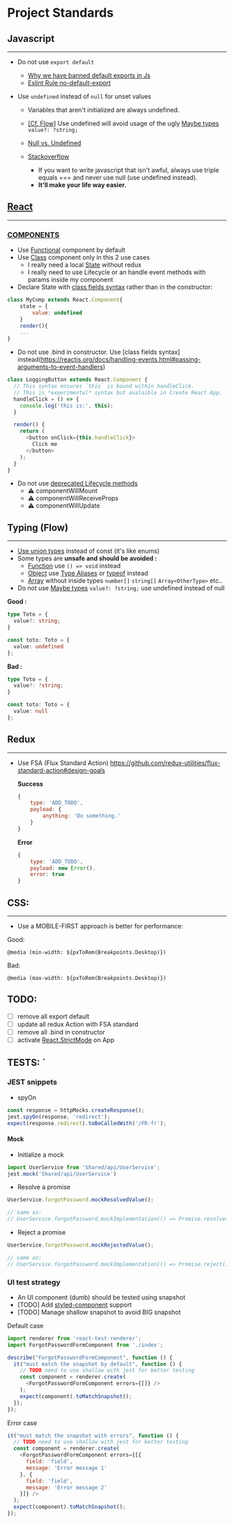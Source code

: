 # Project Standards 

## Javascript
___ 
- Do not use `export default`

    - [Why we have banned default exports in Js](https://blog.neufund.org/why-we-have-banned-default-exports-and-you-should-do-the-same-d51fdc2cf2ad)
    - [Eslint Rule no-default-export](https://github.com/benmosher/eslint-plugin-import/blob/master/docs/rules/no-default-export.md)

- Use `undefined` instead of `null` for unset values
    - Variables that aren't initialized are always undefined.
    - [[Cf. Flow]](#typing-flow) Use undefined will avoid usage of the ugly [Maybe types](https://flow.org/en/docs/types/maybe/) `value?: ?string;`

  - [Null vs. Undefined](https://codeburst.io/javascript-null-vs-undefined-20f955215a2)
  - [Stackoverflow](https://stackoverflow.com/questions/6604749/what-reason-is-there-to-use-null-instead-of-undefined-in-javascript)
    -  If you want to write javascript that isn't awful, always use triple equals === and never use null (use undefined instead). 
    - **It'll make your life way easier.**
## [React](https://reactjs.org/)
___ 

### [COMPONENTS](https://reactjs.org/docs/components-and-props.html)

- Use [Functional](https://reactjs.org/docs/components-and-props.html#functional-and-class-components) component by default
- Use [Class](https://reactjs.org/docs/state-and-lifecycle.html#converting-a-function-to-a-class) component only in this 2 use cases
  - I really need a local [State](https://reactjs.org/docs/state-and-lifecycle.html#using-state-correctly) without redux
  - I really need to use Lifecycle or an handle event methods with params inside my component
- Declare State with [class fields syntax](https://babeljs.io/docs/plugins/transform-class-properties/) rather than in the constructor:

```javascript
class MyComp extends React.Component{
    state = {
        value: undefined
    }
    render(){
    ...
}
```
- Do not use .bind in constructor. Use [class fields syntax] instead(https://reactjs.org/docs/handling-events.html#passing-arguments-to-event-handlers) 

```javascript
class LoggingButton extends React.Component {
  // This syntax ensures `this` is bound within handleClick.
  // This is *experimental* syntax but avalaible in Create React App.
  handleClick = () => {
    console.log('this is:', this);
  }

  render() {
    return (
      <button onClick={this.handleClick}>
        Click me
      </button>
    );
  }
}
```
- Do not use [deprecated Lifecycle methods](https://reactjs.org/blog/2018/03/27/update-on-async-rendering.html)
  - :warning: componentWillMount
  - :warning: componentWillReceiveProps
  - :warning: componentWillUpdate


## Typing (Flow)
___ 
- [Use union types](https://flow.org/en/docs/types/utilities/#toc-keys) instead of const (it's like enums)
- Some types are **unsafe and should be avoided :** 
    - [Function](https://flow.org/en/docs/types/functions/) use `() => void` instead
    - [Object](https://flow.org/en/docs/types/objects/) use [Type Aliases](https://flow.org/en/docs/types/aliases/) or [typeof](https://flow.org/en/docs/types/typeof/) instead
    - [Array](https://flow.org/en/docs/types/arrays/) without inside types  `number[]` `string[]`
    `Array<OtherType>` etc..
- Do not use [Maybe types](https://flow.org/en/docs/types/maybe/) `value?: ?string;` use undefined instead of null

**Good :**
```ts
type Toto = {
  value?: string;
}

const toto: Toto = {
  value: undefined
};
```

**Bad :**
```ts
type Toto = {
  value?: ?string;
}

const toto: Toto = {
  value: null
};
```
## Redux
___ 
- Use FSA (Flux Standard Action)
https://github.com/redux-utilities/flux-standard-action#design-goals

    **Success**
    ```js
    {
        type: 'ADD_TODO',
        payload: {
            anything: 'Do something.'  
        }
    }
    ```

    **Error**
    ```js
    {
        type: 'ADD_TODO',
        payload: new Error(),
        error: true
    }
    ```

## CSS:
___
- Use a MOBILE-FIRST approach is better for performance:

Good: 
```
@media (min-width: ${pxToRem(Breakpoints.Desktop)})
```

Bad: 
```
@media (max-width: ${pxToRem(Breakpoints.Desktop)})
```

## TODO:
- [ ] remove all export default
- [ ] update all redux Action with FSA standard
- [ ] remove all .bind in constructor
- [ ] activate [React.StrictMode](https://reactjs.org/docs/strict-mode.html) on App

## TESTS: `

### JEST snippets

- spyOn
```js
const response = httpMocks.createResponse();
jest.spyOn(response, 'redirect');
expect(response.redirect).toBeCalledWith('/FR-fr');
```

#### Mock

- Initialize a mock
```js
import UserService from 'Shared/api/UserService';
jest.mock('Shared/api/UserService')
```

- Resolve a promise
```js
UserService.forgotPassword.mockResolvedValue();

// same as:
// UserService.forgotPassword.mockImplementation(() => Promise.resolve())
```
- Reject a promise
```js
UserService.forgotPassword.mockRejectedValue();

// same as:
// UserService.forgotPassword.mockImplementation(() => Promise.reject())
```

### UI test strategy

- An UI component (dumb) should be tested using snapshot
- [TODO] Add [styled-component](https://github.com/styled-components/jest-styled-components) support
- [TODO] Manage shallow snapshot to avoid BIG snapshot

Default case
```js
import renderer from 'react-test-renderer';
import ForgotPasswordFormComponent from './index';

describe("ForgotPasswordFormComponent", function () {
  it("must match the snapshot by default", function () {
    // TODO need to use shallow with jest for better testing
    const component = renderer.create(
      <ForgotPasswordFormComponent errors={[]} />
    );
    expect(component).toMatchSnapshot();
  });
});
```

Error case 
```js
it("must match the snapshot with errors", function () {
  // TODO need to use shallow with jest for better testing
  const component = renderer.create(
    <ForgotPasswordFormComponent errors={[{
      field: 'field',
      message: 'Error message 1'
    }, {
      field: 'field',
      message: 'Error message 2'
    }]} />
  );
  expect(component).toMatchSnapshot();
});
```